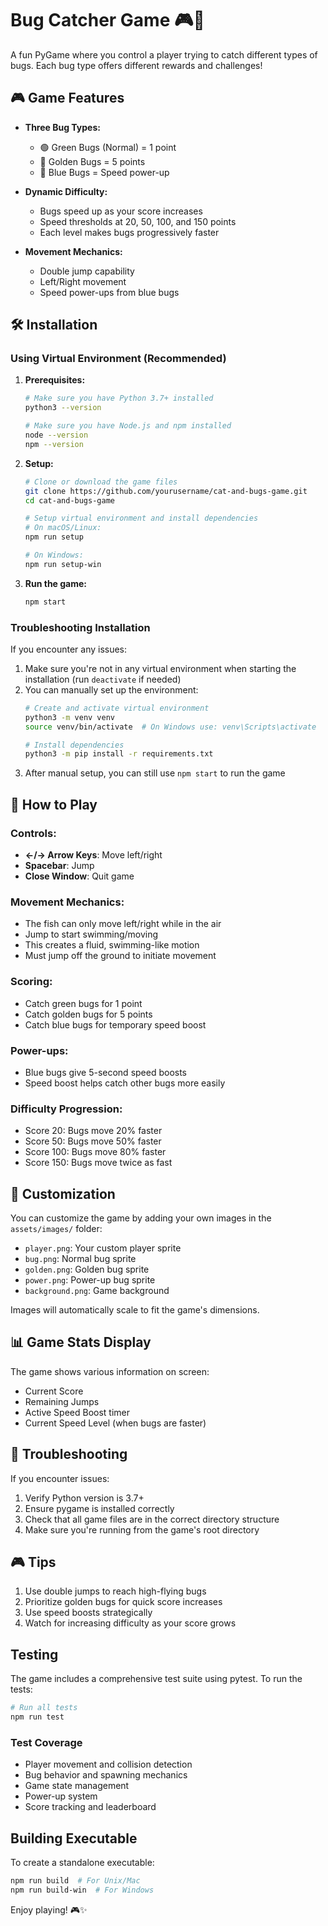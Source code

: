 # Bug Catcher Game 🎮🐛

A fun PyGame where you control a player trying to catch different types of bugs. Each bug type offers different rewards and challenges!

## 🎮 Game Features

- **Three Bug Types:**
  - 🟢 Green Bugs (Normal) = 1 point
  - 🌟 Golden Bugs = 5 points
  - 🔵 Blue Bugs = Speed power-up

- **Dynamic Difficulty:**
  - Bugs speed up as your score increases
  - Speed thresholds at 20, 50, 100, and 150 points
  - Each level makes bugs progressively faster

- **Movement Mechanics:**
  - Double jump capability
  - Left/Right movement
  - Speed power-ups from blue bugs

## 🛠️ Installation

### Using Virtual Environment (Recommended)
1. **Prerequisites:**
   ```bash
   # Make sure you have Python 3.7+ installed
   python3 --version

   # Make sure you have Node.js and npm installed
   node --version
   npm --version
   ```

2. **Setup:**
   ```bash
   # Clone or download the game files
   git clone https://github.com/yourusername/cat-and-bugs-game.git
   cd cat-and-bugs-game
   
   # Setup virtual environment and install dependencies
   # On macOS/Linux:
   npm run setup
   
   # On Windows:
   npm run setup-win
   ```

3. **Run the game:**
   ```bash
   npm start
   ```

### Troubleshooting Installation
If you encounter any issues:
1. Make sure you're not in any virtual environment when starting the installation (run `deactivate` if needed)
2. You can manually set up the environment:
   ```bash
   # Create and activate virtual environment
   python3 -m venv venv
   source venv/bin/activate  # On Windows use: venv\Scripts\activate
   
   # Install dependencies
   python3 -m pip install -r requirements.txt
   ```
3. After manual setup, you can still use `npm start` to run the game

## 🎯 How to Play

### Controls:
- **←/→ Arrow Keys**: Move left/right
- **Spacebar**: Jump
- **Close Window**: Quit game

### Movement Mechanics:
- The fish can only move left/right while in the air
- Jump to start swimming/moving
- This creates a fluid, swimming-like motion
- Must jump off the ground to initiate movement

### Scoring:
- Catch green bugs for 1 point
- Catch golden bugs for 5 points
- Catch blue bugs for temporary speed boost

### Power-ups:
- Blue bugs give 5-second speed boosts
- Speed boost helps catch other bugs more easily

### Difficulty Progression:
- Score 20: Bugs move 20% faster
- Score 50: Bugs move 50% faster
- Score 100: Bugs move 80% faster
- Score 150: Bugs move twice as fast

## 🎨 Customization

You can customize the game by adding your own images in the `assets/images/` folder:
- `player.png`: Your custom player sprite
- `bug.png`: Normal bug sprite
- `golden.png`: Golden bug sprite
- `power.png`: Power-up bug sprite
- `background.png`: Game background

Images will automatically scale to fit the game's dimensions.

## 📊 Game Stats Display

The game shows various information on screen:
- Current Score
- Remaining Jumps
- Active Speed Boost timer
- Current Speed Level (when bugs are faster)

## 🐞 Troubleshooting

If you encounter issues:
1. Verify Python version is 3.7+
2. Ensure pygame is installed correctly
3. Check that all game files are in the correct directory structure
4. Make sure you're running from the game's root directory

## 🎮 Tips

1. Use double jumps to reach high-flying bugs
2. Prioritize golden bugs for quick score increases
3. Use speed boosts strategically
4. Watch for increasing difficulty as your score grows

## Testing

The game includes a comprehensive test suite using pytest. To run the tests:

```bash
# Run all tests
npm run test
```

### Test Coverage
- Player movement and collision detection
- Bug behavior and spawning mechanics
- Game state management
- Power-up system
- Score tracking and leaderboard

## Building Executable

To create a standalone executable:
```bash
npm run build  # For Unix/Mac
npm run build-win  # For Windows
```

Enjoy playing! 🎮✨ 
